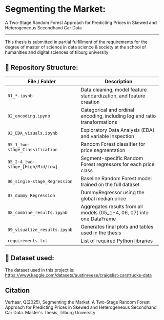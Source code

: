 # Segmenting the Market:
A Two-Stage Random Forest Approach for Predicting Prices in Skewed and Heterogeneous Secondhand Car Data

---

This thesis is submitted in partial fulfillment of the requirements for the degree of master of science in data science & society at the school of humanities and digital sciences of tilburg university

## 📁 Repository Structure:

| File / Folder                     | Description                                                               |
|-----------------------------------|---------------------------------------------------------------------------|
| `01_*.ipynb`                      | Data cleaning, model feature standardization, and feature creation        |
| `02_encoding.ipynb`              | Categorical and ordinal encoding, including log and ratio transformations  |
| `03_EDA_visuals.ipynb`           | Exploratory Data Analysis (EDA) and variable inspection                    |
| `05_1_two-stage_Classification`  | Random Forest classifier for price segmentation                            |
| `05_2-4_two-stage_[High/Mid/Low]`| Segment-specific Random Forest regressors for each price class             |
| `06_single-stage_Regression`     | Baseline Random Forest model trained on the full dataset                   |
| `07_dummy_Regression`            | DummyRegressor using the global median price                               |
| `08_combine_results.ipynb`       | Aggregates results from all models (05_1-4, 06, 07) into one DataFrame     |
| `09_visualize_results.ipynb`     | Generates final plots and tables used in the thesis                        |
| `requirements.txt`               | List of required Python libraries                                          |


## 📁 Dataset used:
The dataset used in this project is:
https://www.kaggle.com/datasets/austinreese/craigslist-carstrucks-data

## Citation
Verhaar, Q(2025), Segmenting the Market: A Two-Stage Random Forest Approach for Predicting Prices in Skewed and Heterogeneous Secondhand Car Data. Master's Thesis, Tilburg University
